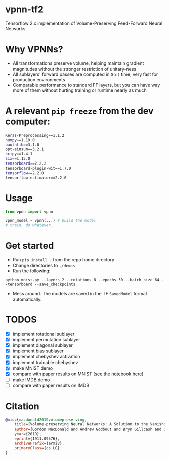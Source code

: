 # vpnn-tf2
Tensorflow 2.x implementation of Volume-Preserving Feed-Forward Neural Networks

# Why VPNNs?
* All transformations preserve volume, helping maintain gradient
magnitudes without the stronger restriction of unitary-ness
* All sublayers' forward passes are computed in `O(n)` time,
very fast for production environments
* Comparable performance to standard FF layers, but you can have way
more of them without hurting training or runtime nearly as much

# A relevant `pip freeze` from the dev computer:
```bash
Keras-Preprocessing==1.1.2
numpy==1.19.0
oauthlib==3.1.0
opt-einsum==3.2.1
scipy==1.4.1
six==1.15.0
tensorboard==2.2.2
tensorboard-plugin-wit==1.7.0
tensorflow==2.2.0
tensorflow-estimator==2.2.0
```

# Usage

```python
from vpnn import vpnn

vpnn_model = vpnn(...) # build the model
# train, do whatever...
```

# Get started
* Run `pip install .` from the repo home directory
* Change directories to `./demos`
* Run the following:
```
python mnist.py --layers 2 --rotations 8 --epochs 30 --batch_size 64 --tensorboard --save_checkpoints
```
* Mess around. The models are saved in the TF `SavedModel` format automatically.

# TODOS
- [x] implement rotational sublayer
- [x] implement permutation sublayer
- [x] implement diagonal sublayer
- [x] implement bias sublayer
- [x] implement chebyshev activation
- [x] implement trainable chebyshev
- [x] make MNIST demo
- [x] compare with paper results on MNIST ([see the notebook here](https://colab.research.google.com/drive/1XunWlmccY4IIMwMtCHTPJWG6idgRKGvQ?usp=sharing))
- [ ] make IMDB demo
- [ ] compare with paper results on IMDB

# Citation
```bibtex
@misc{macdonald2019volumepreserving,
    title={Volume-preserving Neural Networks: A Solution to the Vanishing Gradient Problem},
    author={Gordon MacDonald and Andrew Godbout and Bryn Gillcash and Stephanie Cairns},
    year={2019},
    eprint={1911.09576},
    archivePrefix={arXiv},
    primaryClass={cs.LG}
}
```